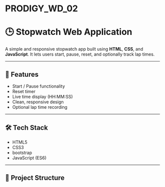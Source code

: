 # PRODIGY_WD_02
# 🕒 Stopwatch Web Application

A simple and responsive stopwatch app built using **HTML**, **CSS**, and **JavaScript**. It lets users start, pause, reset, and optionally track lap times.

---

## 🚀 Features

- Start / Pause functionality
- Reset timer
- Live time display (HH:MM:SS)
- Clean, responsive design
- Optional lap time recording

---

## 🛠️ Tech Stack

- HTML5
- CSS3
- bootstrap
- JavaScript (ES6)

---

## 📁 Project Structure

